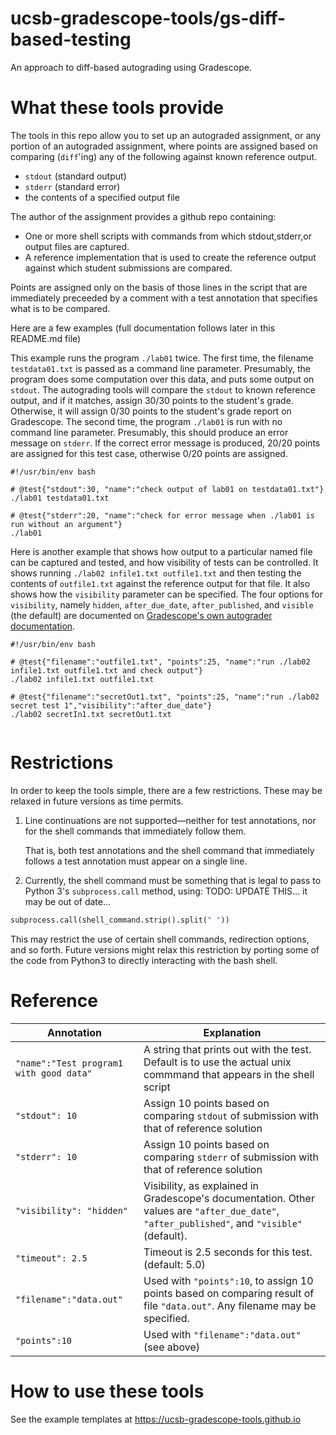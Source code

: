# ucsb-gradescope-tools/gs-diff-based-testing

An approach to diff-based autograding using Gradescope.

# What these tools provide

The tools in this repo allow you to set up an autograded assignment, or any portion of an autograded assignment, where points are
assigned based on comparing (`diff`'ing) any of the following against known reference output.

* `stdout` (standard output)
* `stderr` (standard error)
* the contents of a specified output file

The author of the assignment provides a github repo containing:
* One or more shell scripts with commands from which stdout,stderr,or output files are captured.
* A reference implementation that is used to create the reference output against which student submissions are compared.

Points are assigned only on the basis of those lines in the script that are immediately preceeded by a comment with a test annotation that specifies what is to be compared.

Here are a few examples (full documentation follows later in this README.md file)

This example runs the program `./lab01` twice.  The first time, the
filename `testdata01.txt` is passed as a command line parameter.
Presumably, the program does some computation over this data, and puts
some output on `stdout`.  The autograding tools will compare the
`stdout` to known reference output, and if it matches, assign 30/30
points to the student's grade.  Otherwise, it will assign 0/30 points
to the student's grade report on Gradescope.  The second time, the
program `./lab01` is run with no command line parameter.  Presumably,
this should produce an error message on `stderr`.  If the correct
error message is produced, 20/20 points are assigned for this test case,
otherwise 0/20 points are assigned.

```
#!/usr/bin/env bash

# @test{"stdout":30, "name":"check output of lab01 on testdata01.txt"}
./lab01 testdata01.txt

# @test{"stderr":20, "name":"check for error message when ./lab01 is run without an argument"}
./lab01 

```

Here is another example that shows how output to a particular named
file can be captured and tested, and how visibility of tests can be controlled.
It shows running `./lab02 infile1.txt outfile1.txt` and then testing the
contents of `outfile1.txt` against the reference output for that file.   It also shows how the `visibility`
parameter can be specified.  The four options for `visibility`,
namely `hidden`, `after_due_date`, `after_published`, and `visible` (the default)
are documented on [Gradescope's own autograder documentation](https://gradescope-autograders.readthedocs.io/en/latest/specs/#controlling-test-case-visibility).


```
#!/usr/bin/env bash

# @test{"filename":"outfile1.txt", "points":25, "name":"run ./lab02 infile1.txt outfile1.txt and check output"}
./lab02 infile1.txt outfile1.txt

# @test{"filename":"secretOut1.txt", "points":25, "name":"run ./lab02 secret test 1","visibility":"after_due_date"}
./lab02 secretIn1.txt secretOut1.txt


```


# Restrictions

In order to keep the tools simple, there are a few restrictions.   These may be relaxed in future versions as time permits.

1.  Line continuations are not supported&mdash;neither for test annotations, nor for the shell commands that immediately follow them.

    That is, both test annotations and the shell command that immediately follows a test annotation must appear on a single line.

2.  Currently, the shell command must be something that is legal to pass to Python 3's `subprocess.call` method, using:
   TODO: UPDATE THIS... it may be out of date...

   ```python
   subprocess.call(shell_command.strip().split(" "))
   ```

   This may restrict the use of certain shell commands, redirection options, and so forth.   Future versions might relax
   this restriction by porting some of the code from Python3 to directly interacting with the bash shell.

# Reference

| Annotation | Explanation |
|-------------|--------------|
| `"name":"Test program1 with good data"` | A string that prints out with the test.  Default is to use the actual unix commmand that appears in the shell script |
| `"stdout": 10` | Assign 10 points based on comparing `stdout` of submission with that of reference solution |
| `"stderr": 10` | Assign 10 points based on comparing `stderr` of submission with that of reference solution |
| `"visibility": "hidden"` | Visibility, as explained in Gradescope's documentation.  Other values are `"after_due_date"`, `"after_published"`, and `"visible"` (default). |
| `"timeout": 2.5` | Timeout is 2.5 seconds for this test. (default: 5.0) |
| `"filename":"data.out"` | Used with `"points":10`, to assign 10 points based on comparing result of file `"data.out"`.   Any filename may be specified. |
| `"points":10` | Used with `"filename":"data.out"` (see above) |



# How to use these tools

See the example templates at <https://ucsb-gradescope-tools.github.io>



